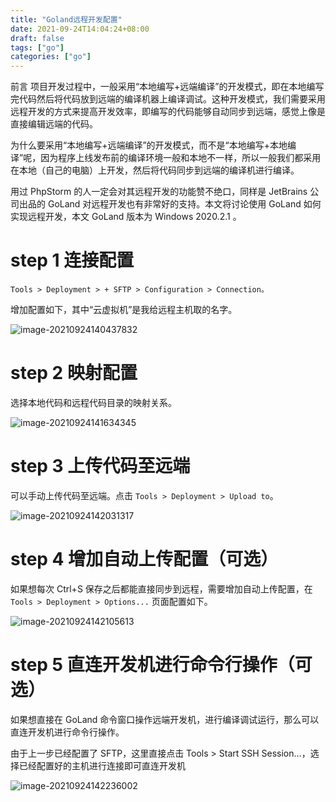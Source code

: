 ```yaml
---
title: "Goland远程开发配置"
date: 2021-09-24T14:04:24+08:00
draft: false
tags: ["go"]
categories: ["go"]
---
```


前言
项目开发过程中，一般采用“本地编写+远端编译”的开发模式，即在本地编写完代码然后将代码放到远端的编译机器上编译调试。这种开发模式，我们需要采用远程开发的方式来提高开发效率，即编写的代码能够自动同步到远端，感觉上像是直接编辑远端的代码。

为什么要采用“本地编写+远端编译”的开发模式，而不是“本地编写+本地编译”呢，因为程序上线发布前的编译环境一般和本地不一样，所以一般我们都采用在本地（自己的电脑）上开发，然后将代码同步到远端的编译机进行编译。

用过 PhpStorm 的人一定会对其远程开发的功能赞不绝口，同样是 JetBrains 公司出品的 GoLand 对远程开发也有非常好的支持。本文将讨论使用 GoLand 如何实现远程开发，本文 GoLand 版本为 Windows 2020.2.1 。

# step 1 连接配置

```
Tools > Deployment > + SFTP > Configuration > Connection。
```

增加配置如下，其中“云虚拟机”是我给远程主机取的名字。


![image-20210924140437832](https://luckly007.oss-cn-beijing.aliyuncs.com/image/image-20210924140437832.png)

# step 2 映射配置

选择本地代码和远程代码目录的映射关系。

![image-20210924141634345](https://luckly007.oss-cn-beijing.aliyuncs.com/image/image-20210924141634345.png)

# step 3 上传代码至远端

可以手动上传代码至远端。点击 `Tools > Deployment > Upload to`。

![image-20210924142031317](https://luckly007.oss-cn-beijing.aliyuncs.com/image/image-20210924142031317.png)



# step 4 增加自动上传配置（可选）

如果想每次 Ctrl+S 保存之后都能直接同步到远程，需要增加自动上传配置，在 `Tools > Deployment > Options...` 页面配置如下。

![image-20210924142105613](https://luckly007.oss-cn-beijing.aliyuncs.com/image/image-20210924142105613.png)

# step 5 直连开发机进行命令行操作（可选）

如果想直接在 GoLand 命令窗口操作远端开发机，进行编译调试运行，那么可以直连开发机进行命令行操作。

由于上一步已经配置了 SFTP，这里直接点击 Tools > Start SSH Session…，选择已经配置好的主机进行连接即可直连开发机


![image-20210924142236002](https://luckly007.oss-cn-beijing.aliyuncs.com/image/image-20210924142236002.png)
